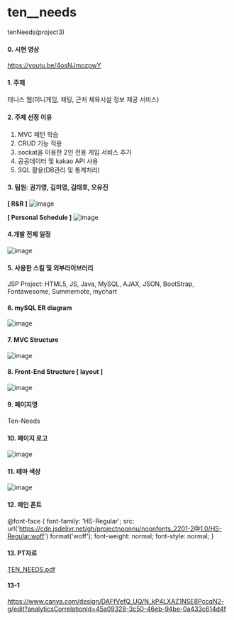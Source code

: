 # ten__needs
tenNeeds(project3)

#### 0. 시현 영상 
https://youtu.be/4osNJmozpwY
#### 1. 주제
테니스 웹(미니게임, 채팅, 근처 체육시설 정보 제공 서비스)

#### 2. 주제 선정 이유
1) MVC 패턴 학습
2) CRUD 기능 적용
3) sockat을 이용한 2인 전용 게임 서비스 추가
4) 공공데이터 및 kakao API 사용
5) SQL 활용(DB관리 및 통계처리)

#### 3. 팀원: 권가영, 김미영, 김태호, 오유진
**[ R&R ]**
![image](https://user-images.githubusercontent.com/119651889/231057928-019ee8a2-61fb-4ff0-b398-750a82b5f49a.png)

**[ Personal Schedule ]**
![image](https://user-images.githubusercontent.com/119651889/231057898-baf7a9a2-7a9f-416e-89e8-5527f40dc60a.png)

#### 4.개발 전체 일정
![image](https://user-images.githubusercontent.com/119651889/231058542-491de6bf-3329-4650-a673-d636d3412c7b.png)

#### 5. 사용한 스킬 및 외부라이브러리
JSP Project: HTML5, JS, Java, MySQL, AJAX, JSON, BootStrap, Fontawesome, Summernote, mychart

#### 6. mySQL ER diagram
![image](https://user-images.githubusercontent.com/119651889/229287219-8e486d4f-338c-4fd6-acbb-a90c3fb69fec.png)



#### 7. MVC Structure
![image](https://user-images.githubusercontent.com/119651889/230697322-7a6ced6c-654a-4370-a121-8149752464c4.png)


#### 8. Front-End Structure [ layout ]
![image](https://user-images.githubusercontent.com/119651889/231033181-7144ebfe-1a4b-4edd-9592-52da1ca77604.png)

#### 9. 페이지명
Ten-Needs

#### 10. 페이지 로고
![image](https://user-images.githubusercontent.com/119651889/231033782-48ddd9d0-3b5d-4079-925d-69455e73df35.png)

#### 11. 테마 색상
![image](https://user-images.githubusercontent.com/119651889/227859770-11cd2b0b-7216-4e6e-a318-676ea4e9e624.png)

#### 12. 메인 폰트
@font-face {
    font-family: 'HS-Regular';
    src: url('https://cdn.jsdelivr.net/gh/projectnoonnu/noonfonts_2201-2@1.0/HS-Regular.woff') format('woff');
    font-weight: normal;
    font-style: normal;
}

#### 13. PT자료

[TEN_NEEDS.pdf](https://github.com/Tea-ho/ten__needs/files/11197602/TEN_NEEDS.pdf)

#### 13-1 
https://www.canva.com/design/DAFfVefQ_UQ/N_kP4LXAZ1NSE8PccqN2-g/edit?analyticsCorrelationId=45a09328-3c50-46eb-94be-0a433c614d4f
